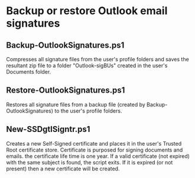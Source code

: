 # Backup or restore Outlook email signatures

## Backup-OutlookSignatures.ps1
Compresses all signature files from the user's profile folders and saves the resultant zip file to a folder "Outlook-sigBUs" created in  the user's Documents folder.

## Restore-OutlookSignatures.ps1
Restores all signature files from a backup file (created by Backup-OutlookSignatures) to the user's profile folders.

## New-SSDgtlSigntr.ps1
Creates a new Self-Signed certificate and places it in the user's Trusted Root certificate store. Certificate is purposed for signing documents and emails. the certificate life time is one year. If a valid certificate (not expired) with the same subject is found, the script exits. If it is expired (or not present) then a new certificate will be created.

